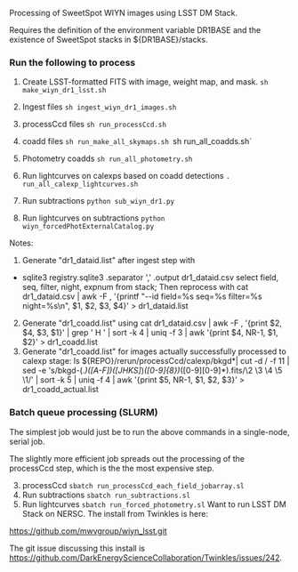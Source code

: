 Processing of SweetSpot WIYN images using LSST DM Stack.

Requires the definition of the environment variable DR1BASE and the existence of SweetSpot stacks in ${DR1BASE}/stacks.

### Run the following to process
1. Create LSST-formatted FITS with image, weight map, and mask.
`sh make_wiyn_dr1_lsst.sh`
2. Ingest files
`sh ingest_wiyn_dr1_images.sh`
3. processCcd files
`sh run_processCcd.sh`
4. coadd files
`sh run_make_all_skymaps.sh
`sh run_all_coadds.sh`
5. Photometry coadds
`sh run_all_photometry.sh`
6. Run lightcurves on calexps based on coadd detections
`. run_all_calexp_lightcurves.sh`

7. Run subtractions
`python sub_wiyn_dr1.py`
8. Run lightcurves on subtractions
`python wiyn_forcedPhotExternalCatalog.py`

Notes:
1. Generate "dr1_dataid.list" after ingest step with
 * sqlite3 registry.sqlite3
.separator ','
.output dr1_dataid.csv
select field, seq, filter, night, expnum from stack;
 Then reprocess with
cat dr1_dataid.csv | awk -F , '{printf "--id field=%s seq=%s filter=%s night=%s\n", $1, $2, $3, $4}' > dr1_dataid.list
2. Generate "dr1_coadd.list" using
cat dr1_dataid.csv | awk -F , '{print $2, $4, $3, $1}' | grep ' H '  | sort -k 4 | uniq -f 3 | awk '{print $4, NR-1, $1, $2}' > dr1_coadd.list
3. Generate "dr1_coadd.list" for images actually successfully processed to calexp stage:
ls ${REPO}/rerun/processCcd/calexp/bkgd*| cut -d / -f 11 | sed -e 's/bkgd-\(.*\)_\([A-F]\)_\([JHKS]*\)_\([0-9]\{8\}\)_\([0-9][0-9]*\)\.fits/\2 \3 \4 \5 \1/' | sort -k 5 | uniq -f 4 | awk '{print $5, NR-1, $1, $2, $3}' > dr1_coadd_actual.list

### Batch queue processing (SLURM)
The simplest job would just be to run the above commands in a single-node, serial job.

The slightly more efficient job spreads out the processing of the processCcd step, which is the the most expensive step.

3. processCcd
`sbatch run_processCcd_each_field_jobarray.sl`
4. Run subtractions
`sbatch run_subtractions.sl`
5. Run lightcurves
`sbatch run_forced_photometry.sl`
Want to run LSST DM Stack on NERSC. The install from Twinkles is here:

https://github.com/mwvgroup/wiyn_lsst.git

The git issue discussing this install is https://github.com/DarkEnergyScienceCollaboration/Twinkles/issues/242.
